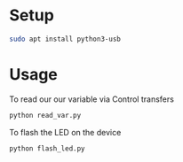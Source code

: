 # Setup
```bash
sudo apt install python3-usb
```

# Usage
To read our our variable via Control transfers
```bash
python read_var.py
```

To flash the LED on the device
```bash
python flash_led.py
```